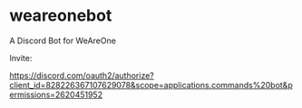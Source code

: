 # weareonebot
A Discord Bot for WeAreOne

Invite:

https://discord.com/oauth2/authorize?client_id=828226367107629078&scope=applications.commands%20bot&permissions=2620451952
